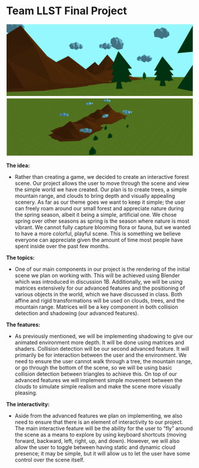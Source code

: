 # Team LLST Final Project

![Final version](assets/final_proj.png)

**The idea:**
* Rather than creating a game, we decided to create an interactive forest scene. Our project allows the user to move through the scene and view the simple world we have created. Our plan is to create trees, a simple mountain range, and clouds to bring depth and visually appealing scenery. As far as our theme goes we want to keep it simple; the user can freely roam around our small forest and appreciate nature during the spring season, albeit it being a simple, artificial one. We chose spring over other seasons as spring is the season where nature is most vibrant. We cannot fully capture blooming flora or fauna, but we wanted to have a more colorful, playful scene. This is something we believe everyone can appreciate given the amount of time most people have spent inside over the past few months.

**The topics:**
* One of our main components in our project is the rendering of the initial scene we plan on working with. This will be achieved using Blender which was introduced in discussion 1B. Additionally, we will be using matrices extensively for our advanced features and the positioning of various objects in the world, which we have discussed in class. Both affine and rigid transformations will be used on clouds, trees, and the mountain range. Matrices will be a key component in both collision detection and shadowing (our advanced features).

**The features:**
* As previously mentioned, we will be implementing shadowing to give our animated environment more depth. It will be done using matrices and shaders. Collision detection will be our second advanced feature. It will primarily be for interaction between the user and the environment. We need to ensure the user cannot walk through a tree, the mountain range, or go through the bottom of the scene, so we will be using basic collision detection between triangles to achieve this. On top of our advanced features we will implement simple movement between the clouds to simulate simple realism and make the scene more visually pleasing.

**The interactivity:**
* Aside from the advanced features we plan on implementing, we also need to ensure that there is an element of interactivity to our project. The main interactive feature will be the ability for the user to “fly” around the scene as a means to explore by using keyboard shortcuts (moving forward, backward, left, right, up, and down). However, we will also allow the user to toggle between having static and dynamic cloud presence; it may be simple, but it will allow us to let the user have some control over the scene itself.
